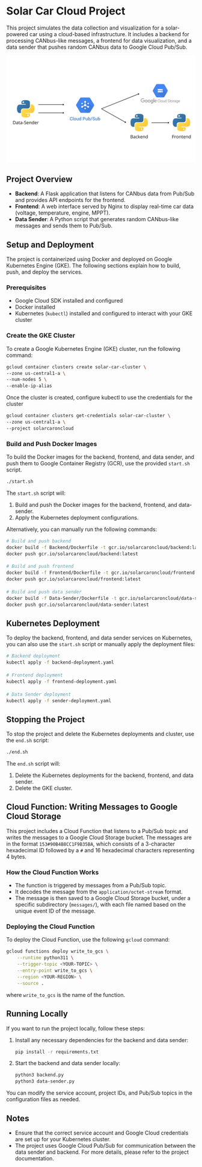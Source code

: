 # Solar Car Cloud Project

This project simulates the data collection and visualization for a solar-powered car using a cloud-based infrastructure. It includes a backend for processing CANbus-like messages, a frontend for data visualization, and a data sender that pushes random CANbus data to Google Cloud Pub/Sub.

![alt text](HighLayerInfrastructurePipeline.jpg)

## Project Overview

- **Backend**: A Flask application that listens for CANbus data from Pub/Sub and provides API endpoints for the frontend.
- **Frontend**: A web interface served by Nginx to display real-time car data (voltage, temperature, engine, MPPT).
- **Data Sender**: A Python script that generates random CANbus-like messages and sends them to Pub/Sub.

## Setup and Deployment

The project is containerized using Docker and deployed on Google Kubernetes Engine (GKE). The following sections explain how to build, push, and deploy the services.

### Prerequisites

- Google Cloud SDK installed and configured
- Docker installed
- Kubernetes (`kubectl`) installed and configured to interact with your GKE cluster

### Create the GKE Cluster

To create a Google Kubernetes Engine (GKE) cluster, run the following command:

```bash
gcloud container clusters create solar-car-cluster \
--zone us-central1-a \
--num-nodes 5 \
--enable-ip-alias
```

Once the cluster is created, configure kubectl to use the credentials for the cluster

```bash
gcloud container clusters get-credentials solar-car-cluster \
--zone us-central1-a \
--project solarcaroncloud
```

### Build and Push Docker Images

To build the Docker images for the backend, frontend, and data sender, and push them to Google Container Registry (GCR), use the provided `start.sh` script.

```bash
./start.sh
```

The `start.sh` script will:

1. Build and push the Docker images for the backend, frontend, and data-sender.
2. Apply the Kubernetes deployment configurations.

Alternatively, you can manually run the following commands:

```bash
# Build and push backend
docker build -f Backend/Dockerfile -t gcr.io/solarcaroncloud/backend:latest .
docker push gcr.io/solarcaroncloud/backend:latest

# Build and push frontend
docker build -f Frontend/Dockerfile -t gcr.io/solarcaroncloud/frontend:latest .
docker push gcr.io/solarcaroncloud/frontend:latest

# Build and push data sender
docker build -f Data-Sender/Dockerfile -t gcr.io/solarcaroncloud/data-sender:latest .
docker push gcr.io/solarcaroncloud/data-sender:latest
```

## Kubernetes Deployment

To deploy the backend, frontend, and data sender services on Kubernetes, you can also use the `start.sh` script or manually apply the deployment files:

```bash
# Backend deployment
kubectl apply -f backend-deployment.yaml

# Frontend deployment
kubectl apply -f frontend-deployment.yaml

# Data Sender deployment
kubectl apply -f sender-deployment.yaml
```

## Stopping the Project

To stop the project and delete the Kubernetes deployments and cluster, use the `end.sh` script:

```bash
./end.sh
```

The `end.sh` script will:

1. Delete the Kubernetes deployments for the backend, frontend, and data sender.
2. Delete the GKE cluster.

## Cloud Function: Writing Messages to Google Cloud Storage

This project includes a Cloud Function that listens to a Pub/Sub topic and writes the messages to a Google Cloud Storage bucket. The messages are in the format `153#90B4B8CC1F9B35BA`, which consists of a 3-character hexadecimal ID followed by a `#` and 16 hexadecimal characters representing 4 bytes.

### How the Cloud Function Works

- The function is triggered by messages from a Pub/Sub topic.
- It decodes the message from the `application/octet-stream` format.
- The message is then saved to a Google Cloud Storage bucket, under a specific subdirectory (`messages/`), with each file named based on the unique event ID of the message.

### Deploying the Cloud Function

To deploy the Cloud Function, use the following `gcloud` command:

```bash
gcloud functions deploy write_to_gcs \
    --runtime python311 \
    --trigger-topic <YOUR-TOPIC> \
    --entry-point write_to_gcs \
    --region <YOUR-REGION> \
    --source .
```

where `write_to_gcs` is the name of the function.

## Running Locally

If you want to run the project locally, follow these steps:

1. Install any necessary dependencies for the backend and data sender:

    ```bash
    pip install -r requirements.txt
    ```

2. Start the backend and data sender locally:

    ```bash
    python3 backend.py
    python3 data-sender.py
    ```

You can modify the service account, project IDs, and Pub/Sub topics in the configuration files as needed.

## Notes

- Ensure that the correct service account and Google Cloud credentials are set up for your Kubernetes cluster.
- The project uses Google Cloud Pub/Sub for communication between the data sender and backend.
For more details, please refer to the project documentation.
